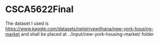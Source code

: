 # CSCA5622Final

The dataset I used is https://www.kaggle.com/datasets/nelgiriyewithana/new-york-housing-market and shall be placed at ../input/new-york-housing-market/ folder

